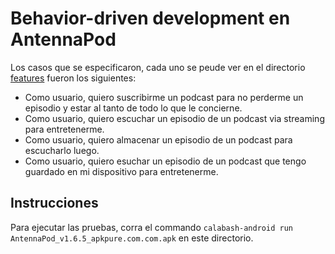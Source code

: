 # Behavior-driven development en AntennaPod

Los casos que se especificaron, cada uno se peude ver en el directorio [features](https://github.com/jdguzmans/automated-testing-test-1/tree/master/antennapod/bdd/features) fueron los siguientes: 
- Como usuario, quiero suscribirme un podcast para no perderme un episodio y estar al tanto de todo lo que le concierne.
- Como usuario, quiero escuchar un episodio de un podcast via streaming para entretenerme.
- Como usuario, quiero almacenar un episodio de un podcast para escucharlo luego.
- Como usuario, quiero esuchar un episodio de un podcast que tengo guardado en mi dispositivo para entretenerme.

## Instrucciones
Para ejecutar las pruebas, corra el commando `calabash-android run AntennaPod_v1.6.5_apkpure.com.com.apk` en este directorio.